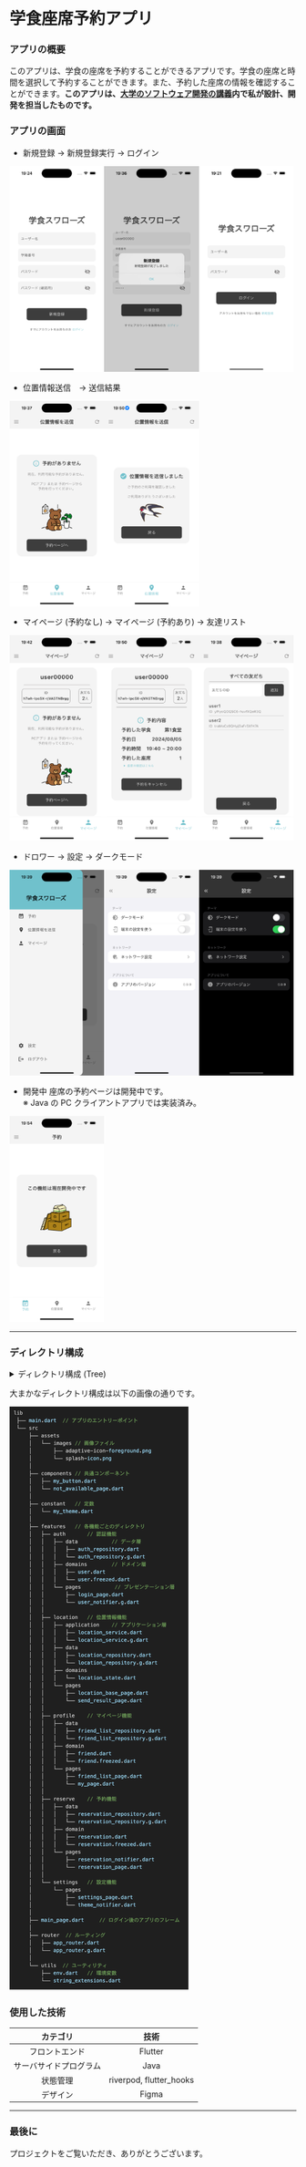 # 学食座席予約アプリ

### アプリの概要

このアプリは、学食の座席を予約することができるアプリです。学食の座席と時間を選択して予約することができます。また、予約した座席の情報を確認することができます。**このアプリは、[大学のソフトウェア開発の講義](https://risyu.jmk.ynu.ac.jp/gakumu_portal/public/Syllabus/DetailMain.aspx?lct_year=2024&lct_cd=6I3302Z&je_cd=1)内で私が設計、開発を担当したものです。**

### アプリの画面

- 新規登録 -> 新規登録実行 -> ログイン

<img src="images/signup-page.png" width="33%" alt=""><img src="images/sinup_execute.png" width="33%" alt=""><img src="images/login-page.png" width="33%" alt="">

- 位置情報送信　-> 送信結果

<img src="images/location-page.png" width="33%" alt=""><img src="images/location-result.png" width="33%" alt="">

- マイページ (予約なし) -> マイページ (予約あり) -> 友達リスト

<img src="images/mypage1.png" width="33%" alt=""><img src="images/mypage2.png" width="33%" alt=""><img src="images/friend-list.png" width="33%" alt="">

- ドロワー -> 設定 -> ダークモード

<img src="images/drawer.png" width="33%" alt=""><img src="images/setting.png" width="33%" alt=""><img src="images/darkmode.png" width="33%" alt="">

- 開発中
  座席の予約ページは開発中です。<br>※ Java の PC クライアントアプリでは実装済み。

<img src="images/reservation.png" alt="" width="33%">

---

### ディレクトリ構成

<details>
<summary> ディレクトリ構成 (Tree)

</summary>

``` bash
lib
├── main.dart
└── src
    ├── assets
    │   └── images
    │       ├── adaptive-icon-foreground.png
    │       ├── app-icon.PNG
    │       ├── no-reservation.png
    │       ├── not-available.png
    │       ├── penalty.png
    │       ├── send-result.png
    │       └── splash-icon.png
    ├── components
    │   ├── friend_list_tile.dart
    │   ├── friend_text_field.dart
    │   ├── location_page_tile.dart
    │   ├── my_app_bar.dart
    │   ├── my_button.dart
    │   ├── my_container.dart
    │   ├── my_drawer.dart
    │   ├── my_drawer_tile.dart
    │   ├── my_textfield.dart
    │   └── not_available_page.dart
    ├── constant
    │   ├── form_category.dart
    │   ├── my_location.dart
    │   ├── my_theme.dart
    │   └── strings.dart
    ├── features
    │   ├── auth
    │   │   ├── data
    │   │   │   ├── auth_repository.dart
    │   │   │   └── auth_repository.g.dart
    │   │   ├── domains
    │   │   │   ├── auth_state.dart
    │   │   │   ├── user.dart
    │   │   │   └── user.freezed.dart
    │   │   └── pages
    │   │       ├── auth_base_page.dart
    │   │       ├── auth_state_notifier.dart
    │   │       ├── auth_state_notifier.g.dart
    │   │       ├── login_page.dart
    │   │       ├── sign_up_page.dart
    │   │       ├── user_notifier.dart
    │   │       └── user_notifier.g.dart
    │   ├── location
    │   │   ├── application
    │   │   │   ├── location_service.dart
    │   │   │   └── location_service.g.dart
    │   │   ├── data
    │   │   │   ├── location_repository.dart
    │   │   │   └── location_repository.g.dart
    │   │   ├── domains
    │   │   │   └── location_state.dart
    │   │   └── pages
    │   │       ├── location_base_page.dart
    │   │       ├── result_page
    │   │       │   └── send_result_page.dart
    │   │       ├── seat_confirm_page
    │   │       │   ├── cafeteria1_seat_page.dart
    │   │       │   └── cafeteria2_seat_page.dart
    │   │       └── send_page
    │   │           ├── location_send_page.dart
    │   │           ├── location_state_notifier.dart
    │   │           └── location_state_notifier.g.dart
    │   ├── profile
    │   │   ├── data
    │   │   │   ├── friend_list_repository.dart
    │   │   │   └── friend_list_repository.g.dart
    │   │   ├── domain
    │   │   │   ├── friend.dart
    │   │   │   └── friend.freezed.dart
    │   │   └── pages
    │   │       ├── friend_list_notifier.dart
    │   │       ├── friend_list_notifier.g.dart
    │   │       ├── friend_list_page.dart
    │   │       └── my_page.dart
    │   ├── reserve
    │   │   ├── data
    │   │   │   ├── reservation_repository.dart
    │   │   │   └── reservation_repository.g.dart
    │   │   ├── domain
    │   │   │   ├── reservation.dart
    │   │   │   ├── reservation.freezed.dart
    │   │   │   └── reservation_state.dart
    │   │   └── pages
    │   │       ├── reservation_confirm_page
    │   │       │   ├── no_reservation_page.dart
    │   │       │   ├── penalty_page.dart
    │   │       │   └── reservation_confirm_page.dart
    │   │       ├── reservation_notifier.dart
    │   │       ├── reservation_notifier.g.dart
    │   │       └── reservation_page.dart
    │   └── settings
    │       └── pages
    │           ├── setting_list
    │           │   └── server_ip_page.dart
    │           ├── settings_page.dart
    │           ├── theme_notifier.dart
    │           ├── theme_notifier.g.dart
    │           ├── use_mobile_theme.dart
    │           └── use_mobile_theme.g.dart
    ├── main_page.dart
    ├── router
    │   ├── app_router.dart
    │   ├── app_router.g.dart
    │   ├── bottom_nav_index_notifier.dart
    │   └── bottom_nav_index_notifier.g.dart
    └── utils
        ├── env.dart
        ├── my_ui_feedback_manager.dart
        ├── repository.dart
        └── string_extensions.dart
```

</details>

大まかなディレクトリ構成は以下の画像の通りです。

![コードのディレクトリ](images/code-directory.png)

### 使用した技術

|        カテゴリ        |          技術           |
| :--------------------: | :---------------------: |
|     フロントエンド     |         Flutter         |
| サーバサイドプログラム |          Java           |
|        状態管理        | riverpod, flutter_hooks |
|        デザイン        |          Figma          |

---

### 最後に

プロジェクトをご覧いただき、ありがとうございます。
